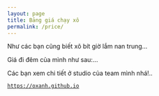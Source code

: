```yaml
---
layout: page
title: Bảng giá chạy xô
permalink: /price/
---
```


Như các bạn cũng biết xô bít giờ lắm nan trung... 

Giá đi đêm của mình như sau:...

Các bạn xem chi tiết ở studio của team mình nhá!..

<code>https://oxanh.github.io<code>